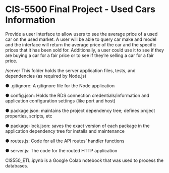 <h1> CIS-5500 Final Project - Used Cars Information</h1>

Provide a user interface to allow users to see the average price of a used car on the used market. A user will be able to query car make and model and the interface will return the average price of the car and the specific prices that it has been sold for. Additionally, a user could use it to see if they are buying a car for a fair price or to see if they’re selling a car for a fair price. 

/server
This folder holds the server application files, tests, and dependencies (as required by Node.js)

● .gitignore: A gitignore file for the Node application

● config.json: Holds the RDS connection credentials/information and application
configuration settings (like port and host)

● package.json: maintains the project dependency tree; defines project properties, scripts,
etc

● package-lock.json: saves the exact version of each package in the application dependency
tree for installs and maintenance

● routes.js: Code for all the API routes’ handler functions

● server.js: The code for the routed HTTP application

CIS550_ETL.ipynb is a Google Colab notebook that was used to process the databases. 
